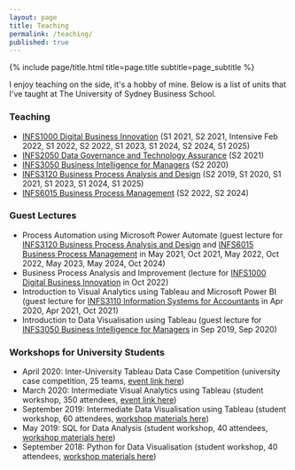 ```yaml
---
layout: page
title: Teaching
permalink: /teaching/
published: true
---
```


<div class="page" markdown="1">

{% include page/title.html title=page.title subtitle=page_subtitle %}

I enjoy teaching on the side, it's a hobby of mine. Below is a list of units that I've taught at The University of Sydney Business School.

### Teaching

- [INFS1000 Digital Business Innovation](https://www.sydney.edu.au/units/INFS1000) (S1 2021, S2 2021, Intensive Feb 2022, S1 2022, S2 2022, S1 2023, S1 2024, S2 2024, S1 2025)
- [INFS2050 Data Governance and Technology Assurance](https://www.sydney.edu.au/units/INFS2050) (S2 2021)
- [INFS3050 Business Intelligence for Managers](https://www.sydney.edu.au/units/INFS3050) (S2 2020)
- [INFS3120 Business Process Analysis and Design](https://www.sydney.edu.au/units/INFS2020) (S2 2019, S1 2020, S1 2021, S1 2023, S1 2024, S1 2025)
- [INFS6015 Business Process Management](https://www.sydney.edu.au/units/INFS6015) (S2 2022, S2 2024)

### Guest Lectures

- Process Automation using Microsoft Power Automate (guest lecture for [INFS3120 Business Process Analysis and Design](https://www.sydney.edu.au/units/INFS3120) and [INFS6015 Business Process Management](https://www.sydney.edu.au/units/INFS6015) in May 2021, Oct 2021, May 2022, Oct 2022, May 2023, May 2024, Oct 2024)
- Business Process Analysis and Improvement (lecture for [INFS1000 Digital Business Innovation](https://www.sydney.edu.au/units/INFS1000) in Oct 2022)
- Introduction to Visual Analytics using Tableau and Microsoft Power BI (guest lecture for [INFS3110 Information Systems for Accountants](https://www.sydney.edu.au/units/INFS3110) in Apr 2020, Apr 2021, Oct 2021)
- Introduction to Data Visualisation using Tableau (guest lecture for [INFS3050 Business Intelligence for Managers](https://www.sydney.edu.au/units/INFS3050) in Sep 2019, Sep 2020)


### Workshops for University Students
- April 2020: Inter-University Tableau Data Case Competition (university case competition, 25 teams, [event link here](https://usergroups.tableau.com/sydneydatacomp))
- March 2020: Intermediate Visual Analytics using Tableau (student workshop, 350 attendees, [event link here](https://usergroups.tableau.com/usyd))
- September 2019: Intermediate Data Visualisation using Tableau (student workshop, 60 attendees, [workshop materials here](https://jeffreycklo.github.io/workshops/))
- May 2019: SQL for Data Analysis (student workshop, 40 attendees, [workshop materials here](https://jeffreycklo.github.io/workshops/))
- September 2018: Python for Data Visualisation (student workshop, 40 attendees, [workshop materials here](https://jeffreycklo.github.io/workshops/))
